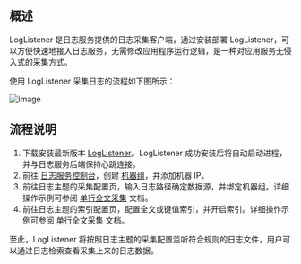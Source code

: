 ## 概述

LogListener 是日志服务提供的日志采集客户端，通过安装部署 LogListener，可以方便快速地接入日志服务，无需修改应用程序运行逻辑，是一种对应用服务无侵入式的采集方式。

使用 LogListener 采集日志的流程如下图所示：

![image](https://main.qcloudimg.com/raw/43ddc189f8e4019616fbd1d6e1502a8e.jpg)

## 流程说明

1. 下载安装最新版本 [LogListener](https://cloud.tencent.com/document/product/614/17414)。LogListener 成功安装后将自动启动进程，并与日志服务后端保持心跳连接。
2. 前往 [日志服务控制台](https://console.cloud.tencent.com/cls)，创建 [机器组](https://cloud.tencent.com/document/product/614/17412)，并添加机器 IP。
3. 前往日志主题的采集配置页，输入日志路径确定数据源，并绑定机器组。详细操作示例可参阅 [单行全文采集](https://cloud.tencent.com/document/product/614/17421) 文档。
4. 前往日志主题的索引配置页，配置全文或键值索引，并开启索引。详细操作示例可参阅 [单行全文采集](https://cloud.tencent.com/document/product/614/17421) 文档。

至此，LogListener 将按照日志主题的采集配置监听符合规则的日志文件，用户可以通过日志检索查看采集上来的日志数据。




